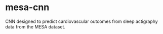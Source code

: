 # mesa-cnn
CNN designed to predict cardiovascular outcomes from sleep actigraphy data from the MESA dataset. 
